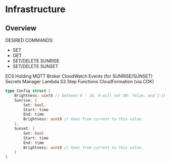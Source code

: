 # Infrastructure

## Overview
DESIRED COMMANDS:
- SET 
- GET 
- SET/DELETE SUNRISE
- SET/DELETE SUNSET

ECS Holding MQTT Broker
CloudWatch Events (for SUNRISE/SUNSET)
Secrets Manager
Lambda 
S3
Step Functions
CloudFormation (via CDK)


```go
type Config struct {
    Brightness: uint8 // between 0 - 10, 0 will set ON: false, and 1-10 will set ON: true
    Sunrise: {
        Set: bool,
        Start: time
        End: time
        Brightness: uint8 // Goes from current to this value.
    },
    Sunset: {
        Set: bool
        Start: time
        End: time
        Brightness: uint8 // Goes from current to this value.
    }
}
```

